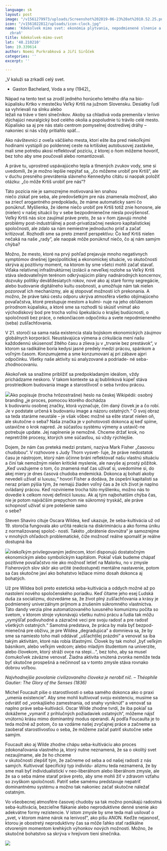 ```yaml
---
language: sk
layout: post
image: "/v1561279973/uploads/Screenshot%202019-06-23%20at%2010.52.25.png"
icon: "/v1561022812/uploads/icon-clock.jpg"
name: 'Kdekoľvek mimo svet: ekonómia plytvania, nepodmienené slnenie a odpočinok ako
  zbraň'
title: kdekolvek-mimo-svet
lat: '48.210210'
lon: 19.339614
author: Noemi Purkrabková a Jiří Sirůček
categories: ''
excerpt: ''

---
```

_V kaluži sa zrkadlí celý svet.  
 - Gaston Bachelard, Voda a sny (1942)_

Nápad na tento text sa zrodil jedného horúceho letného dňa na bio-kúpalisku Krtko v mestečku Veľký Krtíš na južnom Slovensku. Desiatky ľudí sa vyhrievali na slnku alebo  
 ležali na tráve v tieni slnečníkov. Akoby sa chladivá voda premenila v lenivo dýchajúci neuralgický bod celého okolia a popoludnie tú trávilo celé mesto. Kúpalisko sa aj pre nás stalo centrom pomyselnej dostredivej dráhy – nakoniec si nás vždy pritiahlo späť...

Ako návštevníci z oveľa väčšieho mesta, ktorí ešte iba pred niekoľkými hodinami vystúpili po poldennej ceste na krtíšskej autobusovej zastávke, mali sme potrebu akosi reflektovať pozíciu, z ktorej o ňom môžeme hovoriť, bez toho aby sme poučovali alebo romantizovali.

A práve tu, uprostred uspávajúceho tepla a tlmených zvukov vody, sme si uvedomili, že je možno lepšie nepýtať sa, „čo môžeme urobiť pre Krtíš“, ale v duchu presného prevrátenia slávneho Kennedyho citátu si naopak položiť otázku: „čo môže Krtíš urobiť pre nás“?

Táto pozícia nie je samozrejme motivovaná len snahou  
 niečo získať pre seba, ale predovšetkým pre nás znamenala možnosť, ako sa zriecť arogantného predpokladu, že máme automaticky sami čo ponúknuť. Myšlienka, že ideme niečo urobiť pre Krtíš totiž znie honosne, ale (nielen) v našej situácii by v sebe bezpodmienečne niesla povýšenosť. Veľký Krtíš nás síce zaujímal práve preto, že sa v ňom zjavujú mnohé problémy post-industriálnej a post-privatizačnej neskoro kapitalistickej spoločnosti, ale zdalo sa nám nemiestne jednoducho prísť a začať kritizovať. Rozhodli sme sa preto zmeniť perspektívu: Čo keď Krtíš nielen nečaká na naše „rady“, ale naopak môže ponúknuť niečo, čo aj nám samým chýba?

Možno, že mesto, ktoré na prvý pohľad prejavuje mnoho negatívnych symptómov dnešnej (geo)politickej a ekonomickej situácie, vo skutočnosti skrýva aj pozitívny moment, na ktorom by sme všetci mohli začať stavať. Vďaka relatívnej infraštruktúrnej izolácii a neveľkej rozlohe sa Veľký Krtíš stáva sledovateľným terénom odkrývajúcim plány nadnárodných koncernov, dozvuky politiky deväťdesiatych rokov, nové ako aj staré formy segregácie, alebo budovanie digitálneho kultu osobnosti, a umožňuje nám tak nielen pozorovať ich mechanizmy, ale aj stopovať možnosti ich prekonania. A možno, že práve takú cestu odporu ukrýva atmosféra všetko objímajúceho povaľačstva, ktoré prestupuje mestom a kulmi- nuje na jeho obľúbenom prírodnom kúpalisku, a ktoré sme sa rozhodli tú skúsiť vnímať ako východiskový bod pre trocha voľnú špekuláciu o krajšej budúcnosti, o spoločnosti bez práce, o nekončiacom odpočinku a svete nepodmieneného (seba) zušľachťovania.

V 21. storočí sa sama naša existencia stala bojiskom ekonomických záujmov globálnych korporácií. Neustávajúca výmena a cirkulácia mení našu každodennú skúsenosť žitého času a zlieva ju v „trvanie bez prestávok“, v ktorom sa radikálne boria kedysi jasné predely medzi prácou, spánkom a voľným časom. Konzumujeme a sme konzumovaní aj pri zábave ajpri odpočinku. Všetky naše aktivity sú analyzované a podriade- né seba-zhodnocovaniu.

Akokoľvek sa snažíme priblížiť sa predpokladaným ideálom, vždy prichádzame neskoro. V takom kontexte sa aj bublinková kúpeľ stáva prostriedkom budovania image a starostlivosť o seba tvrdou prácou.

![](https://res.cloudinary.com/dhxmg9p4i/image/upload/c_scale,w_740/v1561280454/uploads/Screenshot%202019-06-23%20at%2011.00.35.png)Ako popisuje (trocha hrôzostrašne) heslo na českej Wikipédii: osobný branding „je proces, pomocou ktorého dochádza  
 k budovaniu osobnej značky, ktorá vyznačuje, čím daný človek je a čo robí. Je v podstate určená k budovaniu image a názoru ostatných.“ O svoj obraz sa teda staráme neustále – je však vôbec možné sa ešte starať nielen oň, ale skutočne o seba? Naša značka je v pohotovosti dokonca aj keď spíme, ustavične o krok napred. Je súčasťou systému výmeny a ustavič-ne potrebuje update. Jej naplnenie je nemožné. Chceme držať krok, no nepretržité procesy, ktorých sme súčasťou, sú vždy rýchlejšie.

Dojem, že nám čas preteká medzi prstami, nazýva Mark Fisher „časovou chudobou“. V rozhovore s Judy Thorn vysvet- ľuje, že práve nedostatok času je nástrojom, ktorý nám účinne bráni reflektovať našu vlastnú situáciu a činí tak nemožným nielen kritické myslenie, ale navyše aj prostý pôžitok. „Keď uvažujeme o tom, čo znamená mať čas užívať si, uvedomíme si, do akej miery je dnes časová chudoba endemická. Dokonca aj bohatí akoby nevedeli užívať si luxusu,“ hovorí Fisher a dodáva, že úspešní kapitalisti sa neraz priam pýšia tým, že nemajú žiaden voľný čas a že ich život je naplno ovládaný prácou. Keď rozvinieme trocha túto myšlienku, možno nás to dovedie k celkom novej definícii luxusu. Ak aj tým najbohatším chýba čas, nie je potom najväčším prepychom nie súkromný tryskáč, ale práve schopnosť užívať si pre potešenie samo  
 o sebe?

Steven Shaviro cituje Oscara Wildea, keď ukazuje, že seba-kultivácia už od 19. storočia fungovala ako určitá reakcia na diskrimináciu a ako forma úniku z normalizovanej spoloč- nosti. Takéto „obrátenie dovnútra“ je samozrejme v mnohých ohľadoch problematické, čiže možnosť reálne spomaliť je reálne dostupná iba

![](https://res.cloudinary.com/dhxmg9p4i/image/upload/c_scale,w_740/v1561279973/uploads/Screenshot%202019-06-23%20at%2010.52.25.png)niekoľkým privilegovaným jedincom, ktorí disponujú dostatočným ekonomickým alebo symbolickým kapitálom. Pokiaľ však budeme chápať pozitívne povaľačstvo nie ako možnosť letieť na Malorku, no v zmysle Fisherových slov skôr ako určité (nedostupné) mentálne nastavenie, potom sa čas skutočne javí ako bohatstvo ležiace mimo dosah dokonca aj bohatých.

Už pre Wildea boli preto estetická seba-kultivácia a oddych možné až po nastolení nového spoločenského poriadku. Keď čítame jeho esej Ľudská duša za socializmu, dozvedáme sa, že život plný zušľachťovania a krásy je podmienený univerzálnym príjmom a zrušením súkromného vlastníctva. Táto dandy verzia plne automatizovaného luxusného komunizmu počíta so svetom, v ktorom stroje vykonávajú všetku nutnú prácu a ľudia tak môžu „vymýšľať podivuhodné a zázračné veci pre svoju radosť a pre radosť všetkých ostatných.“ Samotná predstava, že práca by mala byť bezpod- mienečná pre obživu, je pre Wildea „degradujúca“ a domnieva sa, že by sme sa namiesto toho mali oddávať „ušľachtilej prázdni“ a venovať sa iba takým aktivitám, ktoré nás robia šťastnými. Človek by tak mohol „byť veľkým básnikom, alebo veľkým vedcom; alebo mladým študentom na univerzite, alebo človekom, ktorý stráži ovce na stepi...“, bez toho, aby sa musel čomukoľvek záväzne venovať. Žiadna aktivita vnútená zvonka nemôže teda byť skutočne prospešná a nečinnosť sa v tomto zmysle stáva rovnako dobrou voľbou.

_Najvhodnejšie povolanie civilizovaného človeka je nerobiť nič. – Théophile Gautier: The Glory of the Senses (1836)_

Michel Foucault píše o starostlivosti o seba samého dokonca ako o praxi „umenia existencie“. Aby sme mohli kultivovať svoju existenciu, musíme sa odvrátiť od „vonkajšieho zamestnania, od snahy vyniknúť“ a venovať sa naplno práve seba-kultivácii. Oscar Wilde zhodne tvrdí, že iba pokiaľ sa dokážeme „vymaniť z prihlučných požiadaviek ostatných“, môžeme nájsť vnútornú krásu mimo dominantný modus operandi. Aj podľa Foucaulta je to teda možné až potom, čo sa vzdáme našej zvyčajnej práce a začneme sa zaoberať starostlivosťou o seba, že môžeme začať patriť skutočne sebe samým.

Foucault ako aj Wilde zhodne chápu seba-kultiváciu ako proces zdokonaľovania vlastného ja, ktorý nutne neznamená, že sa o okolitý svet nezaujímame, ale že ho chceme  
 v skutočnosti zlepšiť tým, že začneme od seba a od našej radosti z nás samých. Kultivovať špecifický typ individu- alizmu teda neznamená, že by sme mali byť individualistickí v neo-liberálnom alebo liberálnom zmysle, ale že sa o seba máme starať práve preto, aby sme mohli žiť v zdravom vzťahu so zvyškom spoločnosti. Patriť sebe samému predstavuje nepatriť dominantnému systému a možno tak nakoniec začať skutočne náležať ostatným.

Vo všeobecnej atmosfére časovej chudoby sa tak možno ponúkajú radostná seba-kultivácia, bezcieľne flákanie alebo neproduktívne denné snenie ako adekvátne formy rezistencie. V istom zmysle by sme teda mali usilovať o „svet, v ktorom máme nárok na lenivosť“, ako píšu ANON. Keďže nejasnosť, ktorou je obostretý neproduktívny čas sa môže ľahko stať radikálne otvoreným momentom krehkých výhonkov nových možností. Možno, že skutočné bohatstvo sa skrýva v hrejivom tieni slnečníka.

![](https://res.cloudinary.com/dhxmg9p4i/image/upload/c_scale,w_740/v1561280835/uploads/Screenshot%202019-06-23%20at%2011.06.57.png)